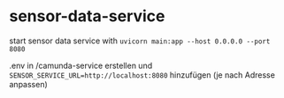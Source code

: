 # sensor-data-service

start sensor data service with ```uvicorn main:app --host 0.0.0.0 --port 8080```

.env in /camunda-service erstellen und ```SENSOR_SERVICE_URL=http://localhost:8080``` hinzufügen (je nach Adresse anpassen)

